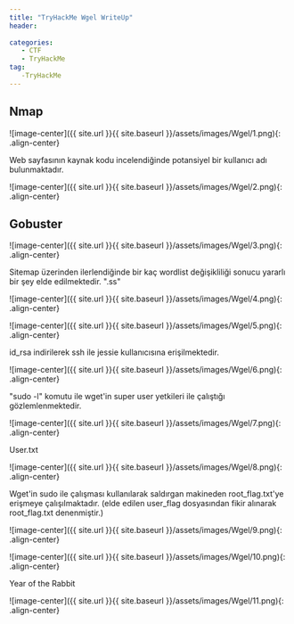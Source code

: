 ```yaml
---
title: "TryHackMe Wgel WriteUp"
header:
 
categories:
   - CTF
   - TryHackMe
tag:
   -TryHackMe
---
```


## Nmap 

![image-center]({{ site.url }}{{ site.baseurl }}/assets/images/Wgel/1.png){: .align-center}

Web sayfasının kaynak kodu incelendiğinde potansiyel bir kullanıcı adı bulunmaktadır.

![image-center]({{ site.url }}{{ site.baseurl }}/assets/images/Wgel/2.png){: .align-center}

## Gobuster

![image-center]({{ site.url }}{{ site.baseurl }}/assets/images/Wgel/3.png){: .align-center}

Sitemap üzerinden ilerlendiğinde bir kaç wordlist değişikliliği sonucu yararlı bir şey elde edilmektedir. ".ss"

![image-center]({{ site.url }}{{ site.baseurl }}/assets/images/Wgel/4.png){: .align-center}

![image-center]({{ site.url }}{{ site.baseurl }}/assets/images/Wgel/5.png){: .align-center}

id_rsa indirilerek ssh ile jessie kullanıcısına erişilmektedir.

![image-center]({{ site.url }}{{ site.baseurl }}/assets/images/Wgel/6.png){: .align-center}

"sudo -l" komutu ile wget'in super user yetkileri ile çalıştığı gözlemlenmektedir.

![image-center]({{ site.url }}{{ site.baseurl }}/assets/images/Wgel/7.png){: .align-center}

User.txt

![image-center]({{ site.url }}{{ site.baseurl }}/assets/images/Wgel/8.png){: .align-center}

Wget'in sudo ile çalışması kullanılarak saldırgan makineden root_flag.txt'ye erişmeye çalışılmaktadır. (elde edilen user_flag dosyasından fikir alınarak root_flag.txt denenmiştir.)

![image-center]({{ site.url }}{{ site.baseurl }}/assets/images/Wgel/9.png){: .align-center}

![image-center]({{ site.url }}{{ site.baseurl }}/assets/images/Wgel/10.png){: .align-center}

Year of the Rabbit

![image-center]({{ site.url }}{{ site.baseurl }}/assets/images/Wgel/11.png){: .align-center}

